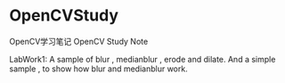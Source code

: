 # OpenCVStudy
OpenCV学习笔记
OpenCV Study Note

LabWork1:
A sample of blur , medianblur , erode and dilate.
And a simple sample , to show how blur and medianblur work.
